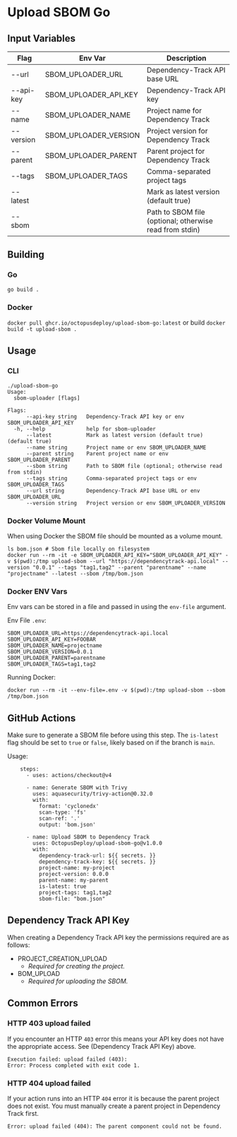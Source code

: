 # Upload SBOM Go

## Input Variables
| Flag      | Env Var               | Description                                             |
|-----------|-----------------------|---------------------------------------------------------|
| --url     | SBOM_UPLOADER_URL     | Dependency-Track API base URL                           |
| --api-key | SBOM_UPLOADER_API_KEY | Dependency-Track API key                                |
| --name    | SBOM_UPLOADER_NAME    | Project name for Dependency Track                       |
| --version | SBOM_UPLOADER_VERSION | Project version for Dependency Track                    |
| --parent  | SBOM_UPLOADER_PARENT  | Parent project for Dependency Track                     |
| --tags    | SBOM_UPLOADER_TAGS    | Comma-separated project tags                            |
| --latest  |                       | Mark as latest version (default true)                   |
| --sbom    |                       | Path to SBOM file (optional; otherwise read from stdin) |

## Building
### Go
`go build .`

### Docker
`docker pull ghcr.io/octopusdeploy/upload-sbom-go:latest`
or build
`docker build -t upload-sbom .`

## Usage
### CLI
```
./upload-sbom-go 
Usage:
  sbom-uploader [flags]

Flags:
      --api-key string   Dependency-Track API key or env SBOM_UPLOADER_API_KEY
  -h, --help             help for sbom-uploader
      --latest           Mark as latest version (default true) (default true)
      --name string      Project name or env SBOM_UPLOADER_NAME
      --parent string    Parent project name or env SBOM_UPLOADER_PARENT
      --sbom string      Path to SBOM file (optional; otherwise read from stdin)
      --tags string      Comma-separated project tags or env SBOM_UPLOADER_TAGS
      --url string       Dependency-Track API base URL or env SBOM_UPLOADER_URL
      --version string   Project version or env SBOM_UPLOADER_VERSION
```

### Docker Volume Mount
When using Docker the SBOM file should be mounted as a volume mount.

```
ls bom.json # Sbom file locally on filesystem
docker run --rm -it -e SBOM_UPLOADER_API_KEY="SBOM_UPLOADER_API_KEY" -v $(pwd):/tmp upload-sbom --url "https://dependencytrack-api.local" --version "0.0.1" --tags "tag1,tag2" --parent "parentname" --name "projectname" --latest --sbom /tmp/bom.json
```

### Docker ENV Vars
Env vars can be stored in a file and passed in using the `env-file` argument.

Env File `.env`:
```
SBOM_UPLOADER_URL=https://dependencytrack-api.local
SBOM_UPLOADER_API_KEY=FOOBAR
SBOM_UPLOADER_NAME=projectname
SBOM_UPLOADER_VERSION=0.0.1
SBOM_UPLOADER_PARENT=parentname
SBOM_UPLOADER_TAGS=tag1,tag2
```

Running Docker:
```
docker run --rm -it --env-file=.env -v $(pwd):/tmp upload-sbom --sbom /tmp/bom.json
```

## GitHub Actions
Make sure to generate a SBOM file before using this step. The `is-latest` flag should be set to `true` or `false`, likely based on if the branch is `main`. 

Usage:
```
    steps:
      - uses: actions/checkout@v4

      - name: Generate SBOM with Trivy
        uses: aquasecurity/trivy-action@0.32.0
        with:
          format: 'cyclonedx'
          scan-type: 'fs'
          scan-ref: '.'
          output: 'bom.json'

      - name: Upload SBOM to Dependency Track
        uses: OctopusDeploy/upload-sbom-go@v1.0.0
        with:
          dependency-track-url: ${{ secrets. }}
          dependency-track-key: ${{ secrets. }}
          project-name: my-project
          project-version: 0.0.0
          parent-name: my-parent
          is-latest: true
          project-tags: tag1,tag2
          sbom-file: "bom.json"
```

## Dependency Track API Key
When creating a Dependency Track API key the permissions required are as follows:
- PROJECT_CREATION_UPLOAD
  - _Required for creating the project._
- BOM_UPLOAD
  - _Required for uploading the SBOM._

## Common Errors
### HTTP 403 upload failed
If you encounter an HTTP `403` error this means your API key does not have the appropriate access. See (Dependency Track API Key) above.
```
Execution failed: upload failed (403): 
Error: Process completed with exit code 1.
```

### HTTP 404 upload failed
If your action runs into an HTTP `404` error it is because the parent project does not exist. You must manually create a parent project in Dependency Track first.
```
Error: upload failed (404): The parent component could not be found.
```
